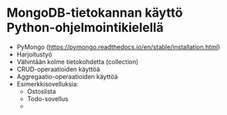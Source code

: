 # MongoDB-tietokannan käyttö Python-ohjelmointikielellä

- PyMongo (https://pymongo.readthedocs.io/en/stable/installation.html)
- Harjoitustyö
- Vähintään kolme tietokohdetta (collection)
- CRUD-operaatioiden käyttöä
- Aggregaatio-operaatioiden käyttöä
- Esimerkkisovelluksia:
    - Ostoslista
    - Todo-sovellus
    - 
